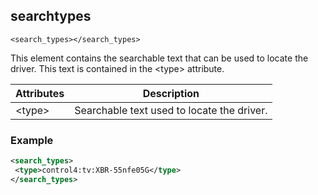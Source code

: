 
## searchtypes

`<search_types></search_types>`


This element contains the searchable text that can be used to locate the driver. This text is contained in the \<type\> attribute.


| Attributes | Description |
| --- | --- |
| \<type\> | Searchable text used to locate the driver. |


### Example

```xml
<search_types>
 <type>control4:tv:XBR-55nfe05G</type>
</search_types>
```
